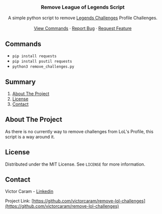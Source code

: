 <br />
<p align="center">
  <h3 align="center">Remove League of Legends Script</h3>

  <p align="center">
    A  simple python script to remove <a href="https://www.leagueoflegends.com/">Legends Challenges</a> Profile Challenges.
    <br />
    <br />
    <a href="#commands">View Commands</a>
    ·
    <a href="https://github.com/victorcaram/remove-lol-challenges/issues">Report Bug</a>
    ·
    <a href="https://github.com/victorcaram/remove-lol-challenges/issues">Request Feature</a>
  </p>
</p>


## Commands

- ``pip install requests``
- ``pip install psutil requests``
- ``python3 remove_challenges.py``

## Summary

<ol>
<li>
    <a href="#about-the-project">About The Project</a>
</li>
<li><a href="#license">License</a></li>
<li><a href="#contact">Contact</a></li>
</ol>


## About The Project

As there is no currently way to remove challenges from LoL's Profile, this script is a way around it.

## License

Distributed under the MIT License. See `LICENSE` for more information.



## Contact

Victor Caram - [Linkedin](https://www.linkedin.com/in/victorcaram/)

Project Link: [https://github.com/victorcaram/remove-lol-challenges](https://github.com/victorcaram/remove-lol-challenges)
